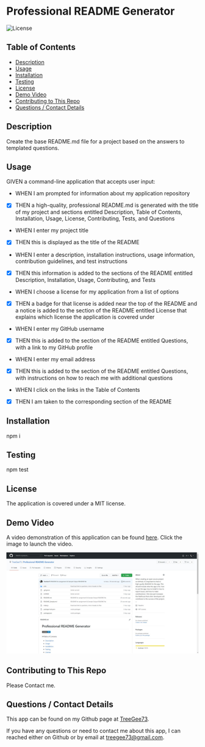 # Professional README Generator
  ![License](https://img.shields.io/badge/License-MIT-blue)

  ## Table of Contents
  * [Description](#description)
  * [Usage](#usefaq)
  * [Installation](#install)
  * [Testing](#test)
  * [License](#license)
  * [Demo Video](#demo)
  * [Contributing to This Repo](#contributefaq)
  * [Questions / Contact Details](#questions)

  <a name='description'></a>
  ## Description
  Create the base README.md file for a project based on the answers to templated questions.

  <a name='usefaq'></a>
  ## Usage
GIVEN a command-line application that accepts user input:
 - WHEN I am prompted for information about my application repository
 - [X] THEN a high-quality, professional README.md is generated with the title of my project and sections entitled Description, Table of Contents, Installation, Usage, License, Contributing, Tests, and Questions
 - WHEN I enter my project title
 - [X] THEN this is displayed as the title of the README
 - WHEN I enter a description, installation instructions, usage information, contribution guidelines, and test instructions
 - [X] THEN this information is added to the sections of the README entitled Description, Installation, Usage, Contributing, and Tests
 - WHEN I choose a license for my application from a list of options
 - [X] THEN a badge for that license is added near the top of the README and a notice is added to the section of the README entitled License that explains which license the application is covered under
 - WHEN I enter my GitHub username
 - [X] THEN this is added to the section of the README entitled Questions, with a link to my GitHub profile
 - WHEN I enter my email address
 - [X] THEN this is added to the section of the README entitled Questions, with instructions on how to reach me with additional questions
 - WHEN I click on the links in the Table of Contents
 - [X] THEN I am taken to the corresponding section of the README

  <a name='install'></a>
  ## Installation
  npm i

  <a name='test'></a>
  ## Testing
  npm test

  <a name='license'></a>
  ## License
  The application is covered under a MIT license.

  <a name='demo'></a>
  ## Demo Video
  A video demonstration of this application can be found [here](https://youtu.be/ySOsC02z56A).
  Click the image to launch the video.

  [![Screeshot](Screenshot.jpg)](https://www.youtube.com/watch?v=ySOsC02z56A "Demo")

  <a name='contributefaq'></a>
  ## Contributing to This Repo
  Please Contact me.

  <a name='questions'></a>
  ## Questions / Contact Details
  This app can be found on my Github page at [TreeGee73](https://github.com/TreeGee73).

  If you have any questions or need to contact me about this app, I can reached either on Github or by email at [treegee73@gmail.com](treegee73@gmail.com).
